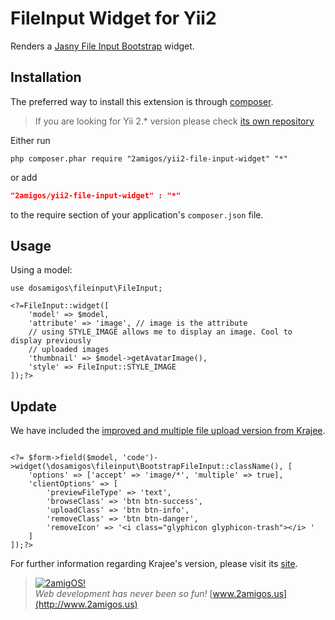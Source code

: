 FileInput Widget for Yii2
==============================

Renders a [Jasny File Input Bootstrap](http://jasny.github.io/bootstrap/javascript/#fileinput) widget.

Installation
------------
The preferred way to install this extension is through [composer](http://getcomposer.org/download/).

> If you are looking for Yii 2.* version please check [its own repository](https://github.com/2amigos/yii2-transliterator-helper)

Either run

```
php composer.phar require "2amigos/yii2-file-input-widget" "*"
```
or add

```json
"2amigos/yii2-file-input-widget" : "*"
```

to the require section of your application's `composer.json` file.

Usage
-----
Using a model:

```
use dosamigos\fileinput\FileInput;

<?=FileInput::widget([
    'model' => $model,
    'attribute' => 'image', // image is the attribute
    // using STYLE_IMAGE allows me to display an image. Cool to display previously
    // uploaded images
    'thumbnail' => $model->getAvatarImage(),
    'style' => FileInput::STYLE_IMAGE
]);?>
```

Update
------
We have included the [improved and multiple file upload version from Krajee](http://plugins.krajee.com/file-input).

```

<?= $form->field($model, 'code')->widget(\dosamigos\fileinput\BootstrapFileInput::className(), [
    'options' => ['accept' => 'image/*', 'multiple' => true],
    'clientOptions' => [
        'previewFileType' => 'text',
        'browseClass' => 'btn btn-success',
        'uploadClass' => 'btn btn-info',
        'removeClass' => 'btn btn-danger',
        'removeIcon' => '<i class="glyphicon glyphicon-trash"></i> '
    ]
]);?>

```

For further information regarding Krajee's version, please visit its [site](http://plugins.krajee.com/file-input).

> [![2amigOS!](http://www.gravatar.com/avatar/55363394d72945ff7ed312556ec041e0.png)](http://www.2amigos.us)    
<i>Web development has never been so fun!</i>
[www.2amigos.us](http://www.2amigos.us)
